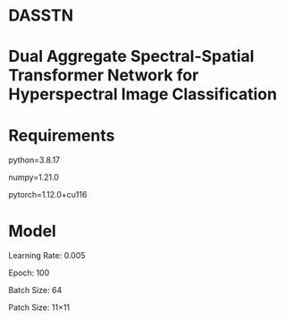 # DASSTN
# Dual Aggregate Spectral-Spatial Transformer Network for Hyperspectral Image Classification
# Requirements
python=3.8.17

numpy=1.21.0

pytorch=1.12.0+cu116
# Model
Learning Rate: 0.005

Epoch: 100

Batch Size: 64

Patch Size: 11×11

